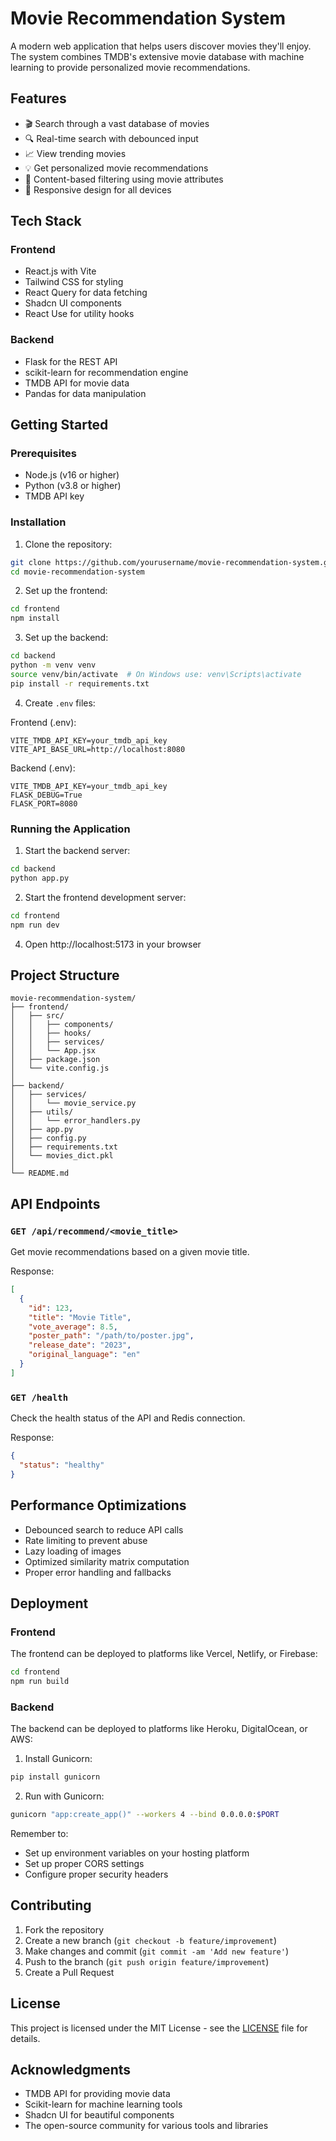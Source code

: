 # Movie Recommendation System

A modern web application that helps users discover movies they'll enjoy. The system combines TMDB's extensive movie database with machine learning to provide personalized movie recommendations.

## Features

- 🎬 Search through a vast database of movies
- 🔍 Real-time search with debounced input
- 📈 View trending movies
- 💡 Get personalized movie recommendations
- 🎯 Content-based filtering using movie attributes
- 📱 Responsive design for all devices

## Tech Stack

### Frontend

- React.js with Vite
- Tailwind CSS for styling
- React Query for data fetching
- Shadcn UI components
- React Use for utility hooks

### Backend

- Flask for the REST API
- scikit-learn for recommendation engine
- TMDB API for movie data
- Pandas for data manipulation

## Getting Started

### Prerequisites

- Node.js (v16 or higher)
- Python (v3.8 or higher)
- TMDB API key

### Installation

1. Clone the repository:

```bash
git clone https://github.com/yourusername/movie-recommendation-system.git
cd movie-recommendation-system
```

2. Set up the frontend:

```bash
cd frontend
npm install
```

3. Set up the backend:

```bash
cd backend
python -m venv venv
source venv/bin/activate  # On Windows use: venv\Scripts\activate
pip install -r requirements.txt
```

4. Create `.env` files:

Frontend (.env):

```env
VITE_TMDB_API_KEY=your_tmdb_api_key
VITE_API_BASE_URL=http://localhost:8080
```

Backend (.env):

```env
VITE_TMDB_API_KEY=your_tmdb_api_key
FLASK_DEBUG=True
FLASK_PORT=8080
```

### Running the Application

1. Start the backend server:

```bash
cd backend
python app.py
```

2. Start the frontend development server:

```bash
cd frontend
npm run dev
```

4. Open http://localhost:5173 in your browser

## Project Structure

```
movie-recommendation-system/
├── frontend/
│   ├── src/
│   │   ├── components/
│   │   ├── hooks/
│   │   ├── services/
│   │   └── App.jsx
│   ├── package.json
│   └── vite.config.js
│
├── backend/
│   ├── services/
│   │   └── movie_service.py
│   ├── utils/
│   │   └── error_handlers.py
│   ├── app.py
│   ├── config.py
│   ├── requirements.txt
│   └── movies_dict.pkl
│
└── README.md
```

## API Endpoints

### `GET /api/recommend/<movie_title>`

Get movie recommendations based on a given movie title.

Response:

```json
[
  {
    "id": 123,
    "title": "Movie Title",
    "vote_average": 8.5,
    "poster_path": "/path/to/poster.jpg",
    "release_date": "2023",
    "original_language": "en"
  }
]
```

### `GET /health`

Check the health status of the API and Redis connection.

Response:

```json
{
  "status": "healthy"
}
```

## Performance Optimizations

- Debounced search to reduce API calls
- Rate limiting to prevent abuse
- Lazy loading of images
- Optimized similarity matrix computation
- Proper error handling and fallbacks

## Deployment

### Frontend

The frontend can be deployed to platforms like Vercel, Netlify, or Firebase:

```bash
cd frontend
npm run build
```

### Backend

The backend can be deployed to platforms like Heroku, DigitalOcean, or AWS:

1. Install Gunicorn:

```bash
pip install gunicorn
```

2. Run with Gunicorn:

```bash
gunicorn "app:create_app()" --workers 4 --bind 0.0.0.0:$PORT
```

Remember to:

- Set up environment variables on your hosting platform
- Set up proper CORS settings
- Configure proper security headers

## Contributing

1. Fork the repository
2. Create a new branch (`git checkout -b feature/improvement`)
3. Make changes and commit (`git commit -am 'Add new feature'`)
4. Push to the branch (`git push origin feature/improvement`)
5. Create a Pull Request

## License

This project is licensed under the MIT License - see the [LICENSE](LICENSE) file for details.

## Acknowledgments

- TMDB API for providing movie data
- Scikit-learn for machine learning tools
- Shadcn UI for beautiful components
- The open-source community for various tools and libraries
